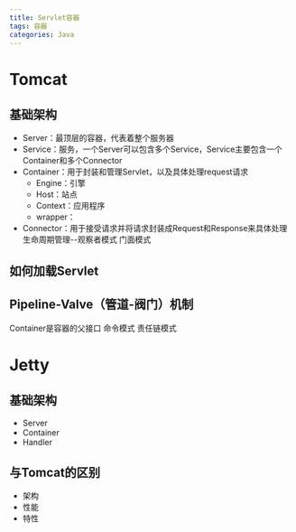 ```yaml
---
title: Servlet容器
tags: 容器
categories: Java
---
```

# Tomcat
## 基础架构
* Server：最顶层的容器，代表着整个服务器
* Service：服务，一个Server可以包含多个Service，Service主要包含一个Container和多个Connector
* Container：用于封装和管理Servlet，以及具体处理request请求
	* Engine：引擎
	* Host：站点
	* Context：应用程序
	* wrapper：
* Connector：用于接受请求并将请求封装成Request和Response来具体处理
生命周期管理--观察者模式
门面模式

## 如何加载Servlet

## Pipeline-Valve（管道-阀门）机制
Container是容器的父接口
命令模式
责任链模式

# Jetty
## 基础架构
* Server
* Container
* Handler

## 与Tomcat的区别
* 架构
* 性能
* 特性